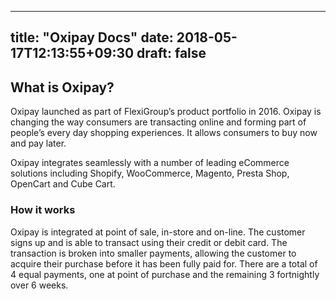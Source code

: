 
---
title: "Oxipay Docs"
date: 2018-05-17T12:13:55+09:30
draft: false
---

## What is Oxipay?
Oxipay launched as part of FlexiGroup’s product portfolio in 2016. Oxipay is changing the way consumers are transacting online and forming part of people’s every day shopping experiences. It allows consumers to buy now and pay later. 

Oxipay integrates seamlessly with a number of leading eCommerce solutions including Shopify, WooCommerce, Magento, Presta Shop, OpenCart and Cube Cart. 

### How it works 
Oxipay is integrated at point of sale, in-store and on-line. The customer signs up and is able to transact using their credit or debit card. The transaction is broken into smaller payments, allowing the customer to acquire their purchase before it has been fully paid for. There are a total of 4 equal payments, one at point of purchase and the remaining 3 fortnightly over 6 weeks. 
